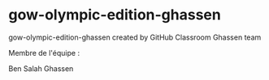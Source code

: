 # gow-olympic-edition-ghassen
gow-olympic-edition-ghassen created by GitHub Classroom
Ghassen team

Membre de l'équipe :

Ben Salah Ghassen 

